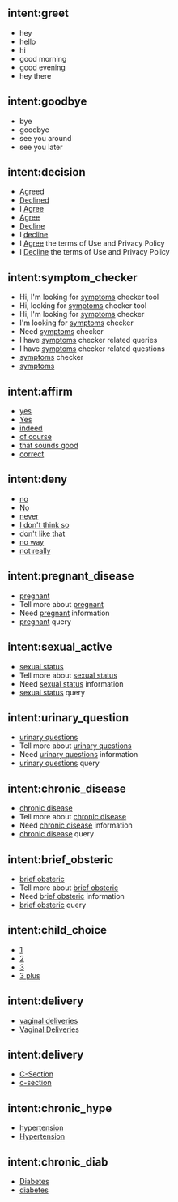 
## intent:greet
- hey
- hello
- hi
- good morning
- good evening
- hey there

## intent:goodbye
- bye
- goodbye
- see you around
- see you later

## intent:decision
- [Agreed](decision_type)
- [Declined](decision_type)
- I [Agree](decision_type)
- [Agree](decision_type)
- [Decline](decision_type)
- I [decline](decision_type)
- I [Agree](decision_type) the terms of Use and Privacy Policy
- I [Decline](decision_type) the terms of Use and Privacy Policy

## intent:symptom_checker
- Hi, I'm looking for [symptoms](symptom) checker tool
- Hi, looking for [symptoms](symptom) checker tool
- Hi, I'm looking for [symptoms](symptom) checker
- I'm looking for [symptoms](symptom) checker
- Need [symptoms](symptom) checker
- I have [symptoms](symptom) checker related queries
- I have [symptoms](symptom) checker related questions
- [symptoms](symptom) checker
- [symptoms](symptom)

## intent:affirm
- [yes](result_type)
- [Yes](result_type)
- [indeed](result_type)
- [of course](result_type)
- [that sounds good](result_type)
- [correct](result_type)

## intent:deny
- [no](result_type)
- [No](result_type)
- [never](result_type)
- [I don't think so](result_type)
- [don't like that](result_type)
- [no way](result_type)
- [not really](result_type)

## intent:pregnant_disease
- [pregnant](preg)
- Tell more about [pregnant](preg)
- Need [pregnant](preg) information
- [pregnant](preg) query

## intent:sexual_active
- [sexual status](sex)
- Tell more about [sexual status](sex)
- Need [sexual status](sex) information
- [sexual status](sex) query

## intent:urinary_question
- [urinary questions](urine)
- Tell more about [urinary questions](urine)
- Need [urinary questions](urine) information
- [urinary questions](urine) query

## intent:chronic_disease
- [chronic disease](chro)
- Tell more about [chronic disease](chro)
- Need [chronic disease](chro) information
- [chronic disease](chro) query

## intent:brief_obsteric
- [brief obsteric](brief)
- Tell more about [brief obsteric](brief)
- Need [brief obsteric](brief) information
- [brief obsteric](brief) query

## intent:child_choice
- [1](choice)
- [2](choice)
- [3](choice)
- [3 plus](choice)

## intent:delivery
- [vaginal deliveries](delivery_type)
- [Vaginal Deliveries](delivery_type)

## intent:delivery
- [C-Section](delivery_type)
- [c-section](delivery_type)

## intent:chronic_hype
- [hypertension](chronic_type)
- [Hypertension](chronic_type)

## intent:chronic_diab
- [Diabetes](chronic_type)
- [diabetes](chronic_type)